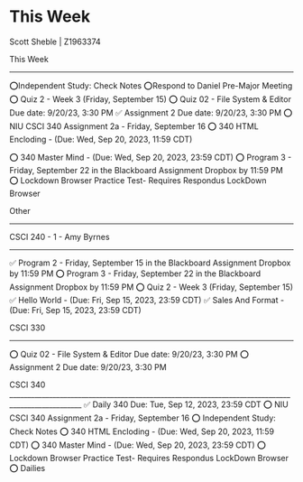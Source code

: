 # This Week
Scott Sheble | Z1963374


This Week
__________________________________________________________________________________________________
⭕Independent Study: Check Notes
⭕Respond to Daniel Pre-Major Meeting
⭕ Quiz 2 - Week 3 (Friday, September 15)
⭕ Quiz 02 - File System & Editor Due date: 9/20/23, 3:30 PM
✅ Assignment 2 Due date: 9/20/23, 3:30 PM
⭕ NIU CSCI 340 Assignment 2a - Friday, September 16
⭕ 340 HTML Encloding - (Due: Wed, Sep 20, 2023, 11:59 CDT)

⭕ 340 Master Mind - (Due: Wed, Sep 20, 2023, 23:59 CDT)
⭕ Program 3 - Friday, September 22 in the Blackboard Assignment Dropbox by 11:59 PM
⭕ Lockdown Browser Practice Test- Requires Respondus LockDown Browser


Other
__________________________________________________________________________________________________




CSCI 240 - 1 - Amy Byrnes
__________________________________________________________________________________________________
✅ Program 2 - Friday, September 15 in the Blackboard Assignment Dropbox by 11:59 PM
⭕ Program 3 - Friday, September 22 in the Blackboard Assignment Dropbox by 11:59 PM
⭕ Quiz 2 - Week 3 (Friday, September 15)
✅ Hello World - (Due: Fri, Sep 15, 2023, 23:59 CDT)
✅ Sales And Format - (Due: Fri, Sep 15, 2023, 23:59 CDT)


CSCI 330
__________________________________________________________________________________________________
⭕ Quiz 02 - File System & Editor Due date: 9/20/23, 3:30 PM
⭕ Assignment 2 Due date: 9/20/23, 3:30 PM



CSCI 340
__________________________________________________________________________________________________ ✅ Daily 340 Due: Tue, Sep 12, 2023, 23:59 CDT
⭕ NIU CSCI 340 Assignment 2a - Friday, September 16
⭕ Independent Study: Check Notes
⭕ 340 HTML Encloding - (Due: Wed, Sep 20, 2023, 11:59 CDT)
⭕ 340 Master Mind - (Due: Wed, Sep 20, 2023, 23:59 CDT)
⭕ Lockdown Browser Practice Test- Requires Respondus LockDown Browser
⭕ Dailies
